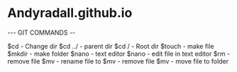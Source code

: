 # Andyradall.github.io

 --- GIT COMMANDS -- 
 
 $cd - Change dir
 $cd ../ - parent dir 
 $cd / - Root dir
 $touch <filename> - make file 
 $mkdir <dirname> - make folder
 $nano - text editor
 $nano <filename> - edit file in text editor
 $rm <filename> - remove file 
 $mv <filename> <filename> - rename file to
 $mv <filename> - remove file 
  $mv <filename> </folder> - move file to folder 
